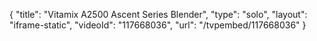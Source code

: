 {
    "title": "Vitamix A2500 Ascent Series Blender",
    "type": "solo",
    "layout": "iframe-static",
    "videoId": "117668036",
    "url": "\/tvpembed\/117668036"
}